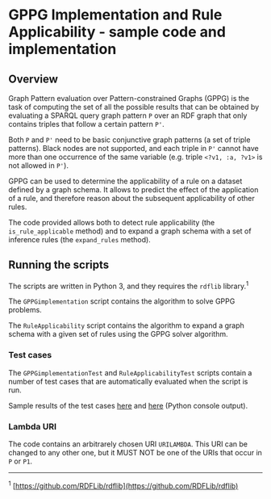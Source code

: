 # GPPG Implementation and Rule Applicability - sample code and implementation

## Overview

Graph Pattern evaluation over Pattern-constrained Graphs (GPPG) is the task of computing the set of all the possible results that can be obtained by evaluating a SPARQL query graph pattern `P` over an RDF graph that only contains triples that follow a certain pattern `P'`.

Both `P` and `P'` need to be basic conjunctive graph patterns (a set of triple patterns). Black nodes are not supported, and each triple in `P'` cannot have more than one occurrence of the same variable (e.g. triple `<?v1, :a, ?v1>` is not allowed in `P'`).

GPPG can be used to determine the applicability of a rule on a dataset defined by a graph schema. It allows to predict the effect of the application of a rule, and therefore reason about the subsequent applicability of other rules.

The code provided allows both to detect rule applicability (the `is_rule_applicable` method) and to expand a graph schema with a set of inference rules (the `expand_rules` method).

## Running the scripts

The scripts are written in Python 3, and they requires the `rdflib` library.<sup>1</sup>

The `GPPGimplementation` script contains the algorithm to solve GPPG problems.

The `RuleApplicability` script contains the algorithm to expand a graph schema with a given set of rules using the GPPG solver algorithm.

### Test cases

The `GPPGimplementationTest` and `RuleApplicabilityTest` scripts contain a number of test cases that are automatically evaluated when the script is run.

Sample results of the test cases [here](results.txt) and [here](results2.txt) (Python console output).

### Lambda URI

The code contains an arbitrarely chosen URI `URILAMBDA`. This URI can be changed to any other one, but it MUST NOT be one of the URIs that occur in `P` or `P1`.

---

<sup>1</sup> [https://github.com/RDFLib/rdflib](https://github.com/RDFLib/rdflib)
